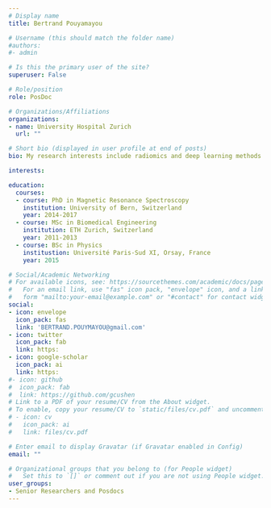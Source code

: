 ```yaml
---
# Display name
title: Bertrand Pouyamayou

# Username (this should match the folder name)
#authors:
#- admin

# Is this the primary user of the site?
superuser: False

# Role/position
role: PosDoc

# Organizations/Affiliations
organizations:
- name: University Hospital Zurich
  url: ""

# Short bio (displayed in user profile at end of posts)
bio: My research interests include radiomics and deep learning methods for auto segmentation and outcome prediction in patients with brain metastasis.

interests:

education:
  courses:
  - course: PhD in Magnetic Resonance Spectroscopy
    institution: University of Bern, Switzerland
    year: 2014-2017
  - course: MSc in Biomedical Engineering
    institution: ETH Zurich, Switzerland
    year: 2011-2013
  - course: BSc in Physics
    institustion: Université Paris-Sud XI, Orsay, France
    year: 2015

# Social/Academic Networking
# For available icons, see: https://sourcethemes.com/academic/docs/page-builder/#icons
#   For an email link, use "fas" icon pack, "envelope" icon, and a link in the
#   form "mailto:your-email@example.com" or "#contact" for contact widget.
social:
- icon: envelope
  icon_pack: fas
  link: 'BERTRAND.POUYMAYOU@gmail.com'
- icon: twitter
  icon_pack: fab
  link: https:
- icon: google-scholar
  icon_pack: ai
  link: https:
#- icon: github
#  icon_pack: fab
#  link: https://github.com/gcushen
# Link to a PDF of your resume/CV from the About widget.
# To enable, copy your resume/CV to `static/files/cv.pdf` and uncomment the lines below.
# - icon: cv
#   icon_pack: ai
#   link: files/cv.pdf

# Enter email to display Gravatar (if Gravatar enabled in Config)
email: ""

# Organizational groups that you belong to (for People widget)
#   Set this to `[]` or comment out if you are not using People widget.
user_groups:
- Senior Researchers and Posdocs
---
```




